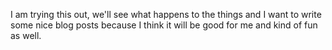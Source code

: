 I am trying this out, we'll see what happens to the things and I want to write
some nice blog posts because I think it will be good for me and kind of fun as well.
